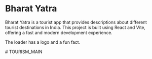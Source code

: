 

# Bharat Yatra

Bharat Yatra is a tourist app that provides descriptions about different tourist destinations in India. This project is built using React and Vite, offering a fast and modern development experience.

The loader has a logo and a fun fact.

#   T O U R I S M _ M A I N  
 